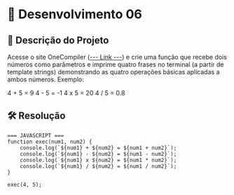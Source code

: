 # 📜 Desenvolvimento 06 

## 🎯 Descrição do Projeto 

Acesse o site OneCompiler ([--- Link ---](https://onecompiler.com/javascript/432c952dd)) e crie uma função que recebe dois números como parâmetros e imprime quatro frases no terminal (a partir de template strings) demonstrando as quatro operações básicas aplicadas a ambos números. Exemplo:

4 + 5 = 9
4 - 5 = -1
4 x 5 = 20
4 / 5 = 0.8 

## 🛠️ Resolução

```
=== JAVASCRIPT ===
function exec(num1, num2) {
    console.log(`${num1} + ${num2} = ${num1 + num2}`);
    console.log(`${num1} - ${num2} = ${num1 - num2}`);
    console.log(`${num1} x ${num2} = ${num1 * num2}`);
    console.log(`${num1} / ${num2} = ${num1 / num2}`);
}

exec(4, 5);
```
